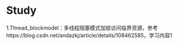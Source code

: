 # Study
1.Thread_blockmodel：多线程阻塞模式加锁访问临界资源，参考https://blog.csdn.net/andazkj/article/details/108462585，学习内容1
